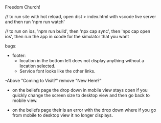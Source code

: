 Freedom Church!




// to run site with hot reload, open dist > index.html with vscode live server and then run 'npm run watch'

// to run on ios, 'npm run build', then 'npx cap sync', then 'npx cap open ios', then run the app in xcode for the simulator that you want


bugs:

- footer:
    - location in the bottom left does not display anything without a location selected.
    - Service font looks like the other links.

-Above "Coming to Visit?" remove "New Here?"

- on the beliefs page the drop down in mobile view stays open if you quickly change the screen size to desktop view and then go back to mobile view.

- on the beliefs page their is an error with the drop down where if you go from mobile to desktop view it no longer displays.
